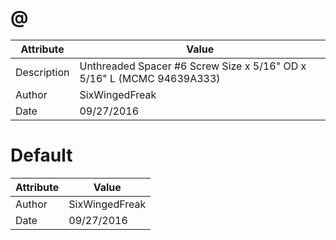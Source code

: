 # @
| Attribute | Value |
| ---  | ---     |
| Description | Unthreaded Spacer #6 Screw Size x 5/16&quot; OD x  5/16&quot; L (MCMC 94639A333) |
| Author | SixWingedFreak |
| Date | 09/27/2016 |
# Default
| Attribute | Value |
| ---  | ---     |
| Author | SixWingedFreak |
| Date | 09/27/2016 |
